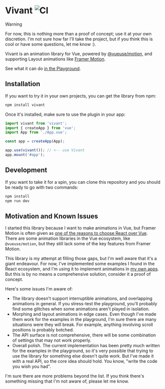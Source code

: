 # Vivant ![CI](https://github.com/NoelDeMartin/vivant/actions/workflows/ci.yml/badge.svg)

> [!WARNING]
> For now, this is nothing more than a proof of concept; use it at your own discretion. I'm not sure how far I'll take the project, but if you think this is cool or have some questions, let me know :).

Vivant is an animation library for Vue, powered by [@vueuse/motion](https://motion.vueuse.org/), and supporting Layout animations like [Framer Motion](https://www.framer.com/motion/).

See what it can do [in the Playground](https://noeldemartin.github.io/vivant/).

## Installation

If you want to try it in your own projects, you can get the library from npm:

```sh
npm install vivant
```

Once it's installed, make sure to use the plugin in your app:

```js
import vivant from 'vivant';
import { createApp } from 'vue';
import App from './App.vue';

const app = createApp(App);

app.use(vivant()); // <-- use Vivant
app.mount('#app');
```

## Development

If you want to take it for a spin, you can clone this repository and you should be ready to go with two commands:

```sh
npm install
npm run dev
```

## Motivation and Known Issues

I started this library because I want to make animations in Vue, but Framer Motion is often given as [one of the reasons to choose React over Vue](https://x.com/adamwathan/status/1679796922679283712). There are some animation libraries in the Vue ecosystem, like `@vueuse/motion`, but they still lack some of the key features from Framer Motion.

This library is my attempt at filling those gaps, but I'm well aware that it's a giant endeavour. For now, I've implemented some examples I found in the React ecosystem, and I'm using it to implement animations in [my own apps](https://noeldemartin.com/projects). But this is by no means a comprehensive solution, consider it a proof of concept.

Here's some issues I'm aware of:

-   The library doesn't support interruptible animations, and overlapping animations in general. If you stress-test the playground, you'll probably find some glitches when some animations aren't played in isolation.
-   Morphing and layout animations in edge cases. Even though I've made them work for the examples in the playground, I'm sure there are many situations were they will break. For example, anything involving scroll positions is probably botched.
-   The API surface is not comprehensive, there will be some combination of settings that may not work properly.
-   Overall polish. The current implementation has been pretty much written for the examples in the playground, so it's very possible that trying to use the library for something else doesn't quite work. But I've made it with a real API, so the core idea should hold. You know, "write the code you wish you had".

I'm sure there are more problems beyond the list. If you think there's something missing that I'm not aware of, please let me know.
